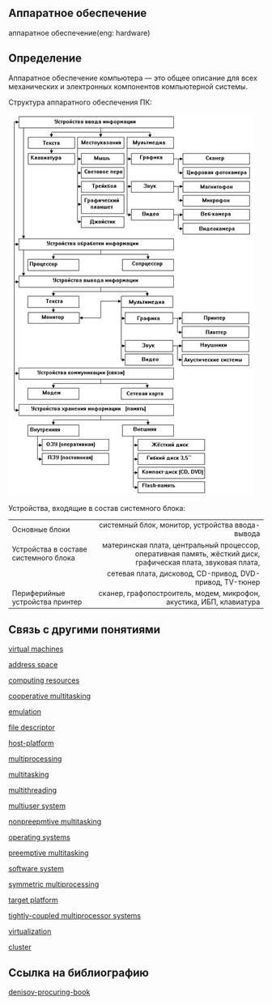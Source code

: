 ## Аппаратное обеспечение
аппаратное обеспечение(eng: hardware) 

## Определение
Аппаратное обеспечение компьютера — это общее описание для всех механических и электронных компонентов компьютерной системы.

Структура аппаратного обеспечения ПК:

![hardware](https://github.com/vernikkkkkkkkkkkkkkkkkkk/concept_new/blob/main/images/hardware.png "Структура аппаратного обеспечения ПК.")

Устройства, входящие в состав системного блока:

|                                      |                    | 
| -------------------------------------|---------------------------------------------------------------------------------------------------------------:| 
| Основные блоки                       | системный блок, монитор, устройства ввода-вывода                                                               | 
| Устройства в составе системного блока| материнская плата, центральный процессор, оперативная память, жёсткий диск, графическая плата, звуковая плата, |
|                                      | сетевая плата, дисковод, CD-привод, DVD-привод, TV-тюнер                                                       |   
| Периферийные устройства	принтер      | сканер, графопостроитель, модем, микрофон, акустика, ИБП, клавиатура                                           |       

## Связь с другими понятиями
[virtual machines](https://github.com/vernikkkkkkkkkkkkkkkkkkk/concept/blob/main/virtual%20machines/virtual%20machines/virtual%20machines.md)

[address space](https://github.com/vernikkkkkkkkkkkkkkkkkkk/concept/blob/main/virtual%20machines/virtual%20machines/address%20space.md)

[computing resources](https://github.com/vernikkkkkkkkkkkkkkkkkkk/concept/blob/main/virtual%20machines/virtual%20machines/computing%20resources.md)

[cooperative multitasking](https://github.com/vernikkkkkkkkkkkkkkkkkkk/concept/blob/main/virtual%20machines/virtual%20machines/cooperative%20multitasking.md)

[emulation](https://github.com/vernikkkkkkkkkkkkkkkkkkk/concept/blob/main/virtual%20machines/virtual%20machines/emulation.md)

[file descriptor](https://github.com/vernikkkkkkkkkkkkkkkkkkk/concept/blob/main/virtual%20machines/virtual%20machines/file%20descriptor.md)

[host-platform](https://github.com/vernikkkkkkkkkkkkkkkkkkk/concept/blob/main/virtual%20machines/virtual%20machines/host-platform.md)

[multiprocessing](https://github.com/vernikkkkkkkkkkkkkkkkkkk/concept/blob/main/virtual%20machines/virtual%20machines/multiprocessing.md)

[multitasking](https://github.com/vernikkkkkkkkkkkkkkkkkkk/concept/blob/main/virtual%20machines/virtual%20machines/multitasking.md)

[multithreading](https://github.com/vernikkkkkkkkkkkkkkkkkkk/concept/blob/main/virtual%20machines/virtual%20machines/multithreading.md)

[multiuser system](https://github.com/vernikkkkkkkkkkkkkkkkkkk/concept/blob/main/virtual%20machines/virtual%20machines/multiuser%20system.md)

[nonpreepmtive multitasking](https://github.com/vernikkkkkkkkkkkkkkkkkkk/concept/blob/main/virtual%20machines/virtual%20machines/nonpreepmtive%20multitasking.md)

[operating systems](https://github.com/vernikkkkkkkkkkkkkkkkkkk/concept/blob/main/virtual%20machines/virtual%20machines/operating%20systems.md)

[preemptive multitasking](https://github.com/vernikkkkkkkkkkkkkkkkkkk/concept/blob/main/virtual%20machines/virtual%20machines/preemptive%20multitasking.md)
 
[software system](https://github.com/vernikkkkkkkkkkkkkkkkkkk/concept/blob/main/virtual%20machines/virtual%20machines/software%20system.md)

[symmetric multiprocessing](https://github.com/vernikkkkkkkkkkkkkkkkkkk/concept/blob/main/virtual%20machines/virtual%20machines/symmetric%20multiprocessing.md)

[target platform](https://github.com/vernikkkkkkkkkkkkkkkkkkk/concept/blob/main/virtual%20machines/virtual%20machines/target%20platform.md)

[tightly-coupled multiprocessor systems](https://github.com/vernikkkkkkkkkkkkkkkkkkk/concept/blob/main/virtual%20machines/virtual%20machines/tightly-coupled%20multiprocessor%20systems.md)

[virtualization](https://github.com/vernikkkkkkkkkkkkkkkkkkk/concept/blob/main/virtual%20machines/virtual%20machines/virtualization.md)

[cluster](https://github.com/vernikkkkkkkkkkkkkkkkkkk/concept/blob/main/virtual%20machines/virtual%20machines/%D1%81luster.md)
## Cсылка на библиографию
[denisov-procuring-book](https://github.com/vernikkkkkkkkkkkkkkkkkkk/concept/blob/main/bibliography/virtual%20machines/denisov-procuring-book.md)


